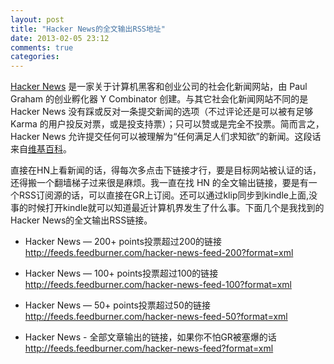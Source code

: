 ```yaml
---
layout: post
title: "Hacker News的全文输出RSS地址"
date: 2013-02-05 23:12
comments: true
categories: 
---
```

[Hacker News](http://news.ycombinator.com/) 是一家关于计算机黑客和创业公司的社会化新闻网站，由 Paul Graham 的创业孵化器 Y Combinator 创建。与其它社会化新闻网站不同的是 Hacker News 没有踩或反对一条提交新闻的选项（不过评论还是可以被有足够 Karma 的用户投反对票，或是投支持票）；只可以赞或是完全不投票。简而言之，Hacker News 允许提交任何可以被理解为“任何满足人们求知欲”的新闻。这段话来自[维基百科][hacker news]。

直接在HN上看新闻的话，得每次多点击下链接才行，要是目标网站被认证的话，还得搬一个翻墙梯子过来很是麻烦。我一直在找 HN 的全文输出链接，要是有一个RSS订阅源的话，可以直接在GR上订阅。还可以通过klip同步到kindle上面,没事的时候打开kindle就可以知道最近计算机界发生了什么事。下面几个是我找到的Hacker News的全文输出RSS链接。

* Hacker News — 200+ points投票超过200的链接   
<http://feeds.feedburner.com/hacker-news-feed-200?format=xml>

* Hacker News — 100+ points投票超过100的链接   
<http://feeds.feedburner.com/hacker-news-feed-100?format=xml>

* Hacker News — 50+ points投票超过50的链接   
<http://feeds.feedburner.com/hacker-news-feed-50?format=xml>

* Hacker News - 全部文章输出的链接，如果你不怕GR被塞爆的话  
<http://feeds.feedburner.com/hacker-news-feed?format=xml>

[hacker news]: http://zh.wikipedia.org/wiki/Hacker_News "Hacker News的维基百科"